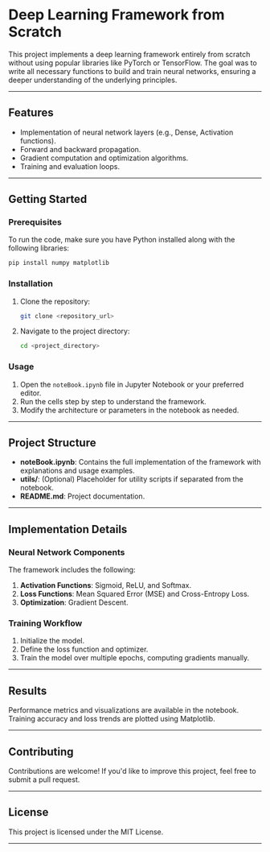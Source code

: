 # Deep Learning Framework from Scratch

This project implements a deep learning framework entirely from scratch without using popular libraries like PyTorch or TensorFlow. The goal was to write all necessary functions to build and train neural networks, ensuring a deeper understanding of the underlying principles.

---

## Features
- Implementation of neural network layers (e.g., Dense, Activation functions).
- Forward and backward propagation.
- Gradient computation and optimization algorithms.
- Training and evaluation loops.

---

## Getting Started

### Prerequisites
To run the code, make sure you have Python installed along with the following libraries:

```bash
pip install numpy matplotlib
```

### Installation
1. Clone the repository:
   ```bash
   git clone <repository_url>
   ```
2. Navigate to the project directory:
   ```bash
   cd <project_directory>
   ```

### Usage
1. Open the `noteBook.ipynb` file in Jupyter Notebook or your preferred editor.
2. Run the cells step by step to understand the framework.
3. Modify the architecture or parameters in the notebook as needed.

---

## Project Structure

- **noteBook.ipynb**: Contains the full implementation of the framework with explanations and usage examples.
- **utils/**: (Optional) Placeholder for utility scripts if separated from the notebook.
- **README.md**: Project documentation.

---

## Implementation Details

### Neural Network Components
The framework includes the following:
1. **Activation Functions**: Sigmoid, ReLU, and Softmax.
2. **Loss Functions**: Mean Squared Error (MSE) and Cross-Entropy Loss.
3. **Optimization**: Gradient Descent.

### Training Workflow
1. Initialize the model.
2. Define the loss function and optimizer.
3. Train the model over multiple epochs, computing gradients manually.

---

## Results
Performance metrics and visualizations are available in the notebook. Training accuracy and loss trends are plotted using Matplotlib.

---

## Contributing
Contributions are welcome! If you'd like to improve this project, feel free to submit a pull request.

---

## License
This project is licensed under the MIT License.

---


